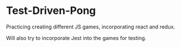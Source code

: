 # Test-Driven-Pong

Practicing creating different JS games, incorporating react and redux.

Will also try to incorporate Jest into the games for testing. 
